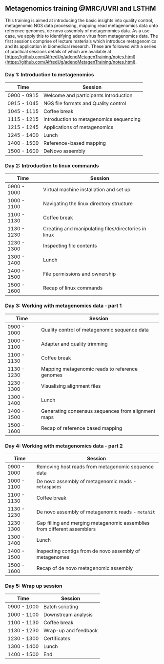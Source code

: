 
## **Metagenomics training @MRC/UVRI and LSTHM**

This training is aimed at introducing the basic insights into quality control, metagenomic NGS data processing, mapping read metagenomics data onto reference genomes, de novo assembly of metagenomics data. As a use-case, we apply this to identifying adeno virus from metagenomics data. The first sessions comprise of lecture materials which introduce metagenomics and its application in biomedical research. These are followed with a series of practical sessions details of which are available at [https://github.com/AlfredUg/adenoMetagenTraining/notes.html](https://github.com/AlfredUg/adenoMetagenTraining/notes.html).

### **Day 1: Introduction to metagenomics**

| Time  | Session|
| ------------- | ------------- |
|0900 - 0915 |    Welcome and participants Introduction|
|0915 - 1045 |    NGS file formats and Quality control |
|1045 - 1115 |    Coffee break|
|1115 - 1215 |    Introduction to metagenomics sequencing|
|1215 - 1245 |    Applications of metagenomics|
|1245 - 1400 |    Lunch |
|1400 - 1500 |    Reference-based mapping |
|1500 - 1600 |    DeNovo assembly |

### **Day 2: Introduction to linux commands**

| Time  | Session|
| ------------- | ------------- |
|0900 - 1000 |    Virtual machine installation and set up|
|1000 - 1100 |    Navigating the linux directory structure |
|1100 - 1130 |    Coffee break|
|1130 - 1230 |    Creating and manipulating files/directories in linux|
|1230 - 1300 |    Inspecting file contents|
|1300 - 1400 |    Lunch |
|1400 - 1500 |    File permissions and ownership |
|1500 - 1600 |    Recap of linux commands |

### **Day 3: Working with metagenomics data - part 1**

| Time  | Session|
| ------------- | ------------- |
|0900 - 1000 |    Quality control of metagenomic sequence data|
|1000 - 1100 |    Adapter and quality trimming |
|1100 - 1130 |    Coffee break|
|1130 - 1230 |    Mapping metagenomic reads to reference genomes|
|1230 - 1300 |    Visualising alignment files|
|1300 - 1400 |    Lunch |
|1400 - 1500 |    Generating consensus sequences from alignment maps |
|1500 - 1600 |    Recap of reference based mapping |

### **Day 4: Working with metagenomics data - part 2**

| Time  | Session|
| ------------- | ------------- |
|0900 - 1000 |    Removing host reads from metagenomic sequence data|
|1000 - 1100 |    De novo assembly of metagenomic reads - `metaspades`|
|1100 - 1130 |    Coffee break|
|1130 - 1230 |    De novo assembly of metagenomic reads - `metahit`|
|1230 - 1300 |    Gap filling and merging metagenomic assemblies from different assemblers |
|1300 - 1400 |    Lunch |
|1400 - 1500 |    Inspecting contigs from de novo assembly of metagenomes |
|1500 - 1600 |    Recap of de novo metagenomic assembly |

### **Day 5: Wrap up session**

| Time  | Session|
| ------------- | ------------- |
|0900 - 1000 |    Batch scripting |
|1000 - 1100 |    Downstream analysis |
|1100 - 1130 |    Coffee break|
|1130 - 1230 |    Wrap-up and feedback|
|1230 - 1300 |    Certificates
|1300 - 1400 |    Lunch |
|1400 - 1500 |    End |
